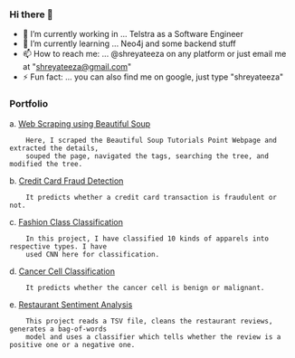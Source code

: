 ### Hi there 👋
- 🔭 I’m currently working in ...   Telstra as a Software Engineer
- 🌱 I’m currently learning ... Neo4j and some backend stuff
- 📫 How to reach me: ... @shreyateeza on any platform or just email me at "shreyateeza@gmail.com"
- ⚡ Fun fact: ... you can also find me on google, just type "shreyateeza"


### Portfolio 

   a. [Web Scraping using Beautiful Soup](https://github.com/shreyateeza/Web_Scraping_Using_BeautifulSoup)  
    
        Here, I scraped the Beautiful Soup Tutorials Point Webpage and extracted the details,
        souped the page, navigated the tags, searching the tree, and modified the tree.  
  
   b. [Credit Card Fraud Detection](https://github.com/shreyateeza/Credit_Card_Fraud_Detection)  
  
        It predicts whether a credit card transaction is fraudulent or not.  
  
   c. [Fashion Class Classification](https://github.com/shreyateeza/Fashion_Class_Classification)  
  
        In this project, I have classified 10 kinds of apparels into respective types. I have
        used CNN here for classification.  
  
   d. [Cancer Cell Classification](https://github.com/shreyateeza/Cancer_Cell_Classification)  
  
        It predicts whether the cancer cell is benign or malignant.  
  
   e. [Restaurant Sentiment Analysis](https://github.com/shreyateeza/Restaurant_Review_Classification)  
  
        This project reads a TSV file, cleans the restaurant reviews, generates a bag-of-words
        model and uses a classifier which tells whether the review is a positive one or a negative one.  


<!--
**shreyateeza/shreyateeza** is a ✨ _special_ ✨ repository because its `README.md` (this file) appears on your GitHub profile.

Here are some ideas to get you started:

- 🔭 I’m currently working in ...   Telstra as a Software Engineer         
- 🌱 I’m currently learning ... Neo4j and some backenfd stuff  
- 👯 I’m looking to collaborate on ...  
- 🤔 I’m looking for help with ...
- 💬 Ask me about ... 
- 📫 How to reach me: ... @shreyateeza in any platform or just email me at shreyateeza@gmail.com
- 😄 Pronouns: ...
- ⚡ Fun fact: ... you can find me on google, just type "shreyateeza"
-->
